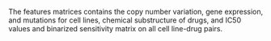 The features matrices contains the copy number variation, gene expression, and mutations for cell lines, chemical substructure of drugs, and IC50 values and binarized sensitivity matrix on all cell line-drug pairs.
